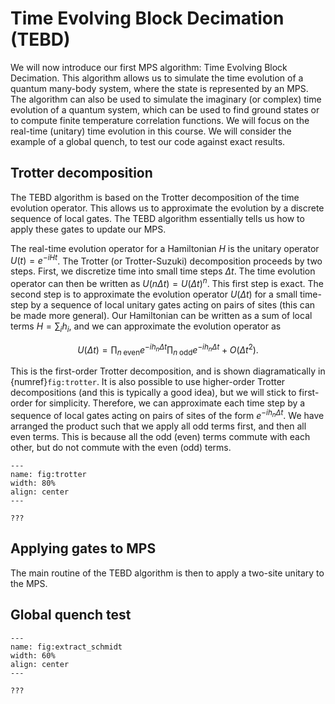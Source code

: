 # Time Evolving Block Decimation (TEBD)

We will now introduce our first MPS algorithm: Time Evolving Block Decimation. This algorithm allows us to simulate the time evolution of a quantum many-body system, where the state is represented by an MPS. The algorithm can also be used to simulate the imaginary (or complex) time evolution of a quantum system, which can be used to find ground states or to compute finite temperature correlation functions. We will focus on the real-time (unitary) time evolution in this course. We will consider the example of a global quench, to test our code against exact results. 

## Trotter decomposition

The TEBD algorithm is based on the Trotter decomposition of the time evolution operator. This allows us to approximate the evolution by a discrete sequence of local gates. The TEBD algorithm essentially tells us how to apply these gates to update our MPS.

The real-time evolution operator for a Hamiltonian $H$ is the unitary operator $U(t) = e^{-iHt}$. The Trotter (or Trotter-Suzuki) decomposition proceeds by two steps. First, we discretize time into small time steps $\Delta t$. The time evolution operator can then be written as $U(n\Delta t) = U(\Delta t)^n$. This first step is exact. The second step is to approximate the evolution operator $U(\Delta t)$ for a small time-step by a sequence of local unitary gates acting on pairs of sites (this can be made more general). Our Hamiltonian can be written as a sum of local terms $H = \sum_i h_i$, and we can approximate the evolution operator as

$$
U(\Delta t) = \prod_{n \; \text{even}} e^{-i h_n \Delta t} \prod_{n \; \text{odd}} e^{-i h_n \Delta t}  + O(\Delta t^2).
$$

This is the first-order Trotter decomposition, and is shown diagramatically in {numref}`fig:trotter`. It is also possible to use higher-order Trotter decompositions (and this is typically a good idea), but we will stick to first-order for simplicity. Therefore, we can approximate each time step by a sequence of local gates acting on pairs of sites of the form $e^{-i h_n \Delta t}$. We have arranged the product such that we apply all odd terms first, and then all even terms. This is because all the odd (even) terms commute with each other, but do not commute with the even (odd) terms. 

```{figure} images/trotter.png
---
name: fig:trotter
width: 80%
align: center
---

???
```

## Applying gates to MPS

The main routine of the TEBD algorithm is then to apply a two-site unitary to the MPS.

## Global quench test

```{figure} images/tebd_test.png
---
name: fig:extract_schmidt
width: 60%
align: center
---

???
```